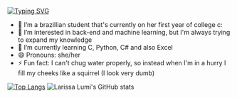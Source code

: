 [![Typing SVG](https://readme-typing-svg.demolab.com?font=Fira+Code&weight=600&size=28&pause=1000&color=9F6FFF&width=435&lines=Hi+my+name+is+Larissa!+%F0%9F%91%8B)](https://git.io/typing-svg)

- 👋 I’m a brazillian student that's currently on her first year of college c:
- 👀 I’m interested in back-end and machine learning, but I'm always trying to expand my knowledge
- 🌱 I’m currently learning C, Python, C# and also Excel
- 😄 Pronouns: she/her
- ⚡ Fun fact: I can't chug water properly, so instead when I'm in a hurry I fill my cheeks like a squirrel (I look very dumb)
  
[![Top Langs](https://github-readme-stats.vercel.app/api/top-langs/?username=larissalumi&theme=material-palenight&layout=compact)](https://github.com/l/github-readme-stats&theme=material-palenight)
![Larissa Lumi's GitHub stats](https://github-readme-stats.vercel.app/api?username=larissalumi&theme=material-palenight&show&icons=true&hide=prs&rank_icon=github)



<!---
larissalumi/larissalumi is a ✨ special ✨ repository because its `README.md` (this file) appears on your GitHub profile.
You can click the Preview link to take a look at your changes.
--->

